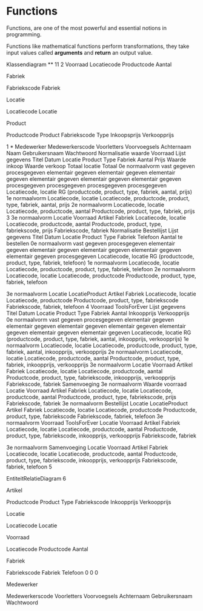 # Functions

Functions, are one of the most powerful and essential notions in programming.

Functions like mathematical functions perform transformations, they take input values called **arguments** and **return** an output value.

Klassendiagram
**
11
2
Voorraad
Locatiecode Productcode Aantal
 
 
Fabriek
 
Fabriekscode Fabriek
 
 
Locatie
 
Locatiecode Locatie
 
 
  
Product
 
Productcode Product Fabriekscode Type Inkoopsprijs Verkoopprijs
 
 1
 *
Medewerker
Medewerkerscode Voorletters Voorvoegsels Achternaam Naam Gebruikersnaam Wachtwoord
Normalisatie waarde Voorraad
Lijst gegevens
Titel
Datum
Locatie
Product
Type
Fabriek
Aantal
Prijs
Waarde inkoop Waarde verkoop Totaal locatie Totaal
0e normaalvorm
vast gegeven procesgegeven elementair gegeven elementair gegeven elementair gegeven elementair gegeven elementair gegeven elementair gegeven procesgegeven procesgegeven procesgegeven procesgegeven
Locatiecode, locatie RG (productcode, product, type, fabriek, aantal, prijs)
1e normaalvorm
Locatiecode, locatie
Locatiecode, productcode, product, type, fabriek, aantal, prijs
2e normaalvorm
Locatiecode, locatie
Locatiecode, productcode, aantal Productcode, product, type, fabriek, prijs
3
               3e normaalvorm
Locatie Voorraad Artikel Fabriek
Locatiecode, locatie
Locatiecode, productcode, aantal Productcode, product, type, fabriekscode, prijs Fabriekscode, fabriek
         Normalisatie Bestellijst
Lijst gegevens
Titel
Datum
Locatie
Product
Type
Fabriek
Telefoon
Aantal te bestellen
0e normaalvorm
vast gegeven procesgegeven elementair gegeven elementair gegeven elementair gegeven elementair gegeven elementair gegeven procesgegeven
Locatiecode, locatie RG (productcode, product, type, fabriek, telefoon)
1e normaalvorm
Locatiecode, locatie
Locatiecode, productcode, product, type, fabriek, telefoon
2e normaalvorm
Locatiecode, locatie
Locatiecode, productcode
Productcode, product, type, fabriek, telefoon
               
3e normaalvorm
Locatie LocatieProduct Artikel
Fabriek
Locatiecode, locatie
Locatiecode, productcode
Productcode, product, type, fabriekscode Fabriekscode, fabriek, telefoon
4
         Voorraad ToolsForEver
Lijst gegevens
Titel
Datum Locatie Product Type Fabriek Aantal Inkoopprijs Verkoopprijs
0e normaalvorm
vast gegeven procesgegeven elementair gegeven elementair gegeven elementair gegeven elementair gegeven elementair gegeven elementair gegeven elementair gegeven
Locatiecode, locatie RG (productcode, product, type, fabriek, aantal, inkoopprijs, verkoopprijs)
1e normaalvorm
Locatiecode, locatie
Locatiecode, productcode, product, type, fabriek, aantal, inkoopprijs, verkoopprijs
2e normaalvorm
Locatiecode, locatie
Locatiecode, productcode, aantal
Productcode, product, type, fabriek, inkoopprijs, verkoopprijs
               3e normaalvorm
Locatie Voorraad Artikel Fabriek
Locatiecode, locatie
Locatiecode, productcode, aantal
Productcode, product, type, fabriekscode, inkoopprijs, verkoopprijs Fabriekscode, fabriek
         Samenvoeging
3e normaalvorm Waarde voorraad
Locatie Voorraad Artikel Fabriek
Locatiecode, locatie
Locatiecode, productcode, aantal Productcode, product, type, fabriekscode, prijs Fabriekscode, fabriek
         3e normaalvorm Bestellijst
Locatie LocatieProduct Artikel
Fabriek
Locatiecode, locatie
Locatiecode, productcode
Productcode, product, type, fabriekscode Fabriekscode, fabriek, telefoon
         3e normaalvorm Voorraad ToolsForEver
Locatie Voorraad Artikel Fabriek
Locatiecode, locatie
Locatiecode, productcode, aantal
Productcode, product, type, fabriekscode, inkoopprijs, verkoopprijs Fabriekscode, fabriek
         
3e normaalvorm Samenvoeging
Locatie Voorraad Artikel Fabriek
Locatiecode, locatie
Locatiecode, productcode, aantal
Productcode, product, type, fabriekscode, inkoopprijs, verkoopprijs Fabriekscode, fabriek, telefoon
5
         
EntiteitRelatieDiagram
6
 
Artikel
 
Productcode Product Type Fabriekscode Inkoopprijs Verkoopprijs
 
Locatie
 
Locatiecode Locatie
 
Voorraad
 
 Locatiecode Productcode Aantal
 
Fabriek
 
Fabriekscode Fabriek Telefoon
  0
0
    0
 
Medewerker
 
Medewerkerscode Voorletters Voorvoegsels Achternaam Gebruikersnaam Wachtwoord

